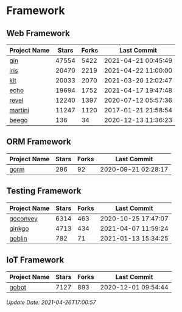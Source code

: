 # Framework

## Web Framework
| Project Name | Stars | Forks | Last Commit |
| ------------ | ----- | ----- | ----------- |
| [gin](https://github.com/gin-gonic/gin) | 47554 | 5422 | 2021-04-21 00:45:49 |
| [iris](https://github.com/kataras/iris) | 20470 | 2219 | 2021-04-22 11:00:00 |
| [kit](https://github.com/go-kit/kit) | 20033 | 2070 | 2021-03-20 12:02:47 |
| [echo](https://github.com/labstack/echo) | 19694 | 1752 | 2021-04-17 19:47:48 |
| [revel](https://github.com/revel/revel) | 12240 | 1397 | 2020-07-12 05:57:36 |
| [martini](https://github.com/go-martini/martini) | 11247 | 1120 | 2017-01-21 21:58:54 |
| [beego](https://github.com/astaxie/beego) | 136 | 34 | 2020-12-13 11:36:23 |

## ORM Framework
| Project Name | Stars | Forks | Last Commit |
| ------------ | ----- | ----- | ----------- |
| [gorm](https://github.com/jinzhu/gorm) | 296 | 92 | 2020-09-21 02:28:17 |

## Testing Framework
| Project Name | Stars | Forks | Last Commit |
| ------------ | ----- | ----- | ----------- |
| [goconvey](https://github.com/smartystreets/goconvey) | 6314 | 463 | 2020-10-25 17:47:07 |
| [ginkgo](https://github.com/onsi/ginkgo) | 4713 | 434 | 2021-04-07 11:59:24 |
| [goblin](https://github.com/franela/goblin) | 782 | 71 | 2021-01-13 15:34:25 |

## IoT Framework
| Project Name | Stars | Forks | Last Commit |
| ------------ | ----- | ----- | ----------- |
| [gobot](https://github.com/hybridgroup/gobot) | 7127 | 893 | 2020-12-01 09:54:44 |

*Update Date: 2021-04-26T17:00:57*